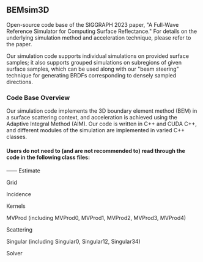 ## BEMsim3D
Open-source code base of the SIGGRAPH 2023 paper, "A Full-Wave Reference Simulator for Computing Surface Reflectance." For details on the underlying simulation method and acceleration technique, please refer to the paper.

Our simulation code supports individual simulations on provided surface samples; it also supports grouped simulations on subregions of given surface samples, which can be used along with our "beam steering" technique for generating BRDFs corresponding to densely sampled directions.

### Code Base Overview
Our simulation code implements the 3D boundary element method (BEM) in a surface scattering context, and acceleration is achieved using the Adaptive Integral Method (AIM). Our code is written in C++ and CUDA C++, and different modules of the simulation are implemented in varied C++ classes. 

#### Users do not need to (and are not recommended to) read through the code in the following class files:

—— Estimate

Grid

Incidence

Kernels

MVProd (including MVProd0, MVProd1, MVProd2, MVProd3, MVProd4)

Scattering

Singular (including Singular0, Singular12, Singular34)

Solver
